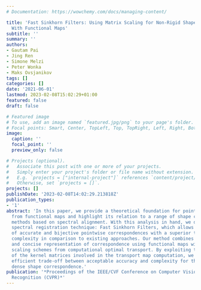 ```yaml
---
# Documentation: https://wowchemy.com/docs/managing-content/

title: 'Fast Sinkhorn Filters: Using Matrix Scaling for Non-Rigid Shape Correspondence
  With Functional Maps'
subtitle: ''
summary: ''
authors:
- Gautam Pai
- Jing Ren
- Simone Melzi
- Peter Wonka
- Maks Ovsjanikov
tags: []
categories: []
date: '2021-06-01'
lastmod: 2023-02-08T15:02:29+01:00
featured: false
draft: false

# Featured image
# To use, add an image named `featured.jpg/png` to your page's folder.
# Focal points: Smart, Center, TopLeft, Top, TopRight, Left, Right, BottomLeft, Bottom, BottomRight.
image:
  caption: ''
  focal_point: ''
  preview_only: false

# Projects (optional).
#   Associate this post with one or more of your projects.
#   Simply enter your project's folder or file name without extension.
#   E.g. `projects = ["internal-project"]` references `content/project/deep-learning/index.md`.
#   Otherwise, set `projects = []`.
projects: []
publishDate: '2023-02-08T14:02:29.213818Z'
publication_types:
- '1'
abstract: 'In this paper, we provide a theoretical foundation for pointwise map recovery
  from functional maps and highlight its relation to a range of shape correspondence
  methods based on spectral alignment. With this analysis in hand, we develop a novel
  spectral registration technique: Fast Sinkhorn Filters, which allows for the recovery
  of accurate and bijective pointwise correspondences with a superior time and memory
  complexity in comparison to existing approaches. Our method combines the simple
  and concise representation of correspondence using functional maps with the matrix
  scaling schemes from computational optimal transport. By exploiting the sparse structure
  of the kernel matrices involved in the transport map computation, we provide an
  efficient trade-off between acceptable accuracy and complexity for the problem of
  dense shape correspondence.'
publication: '*Proceedings of the IEEE/CVF Conference on Computer Vision and Pattern
  Recognition (CVPR)*'
---
```

